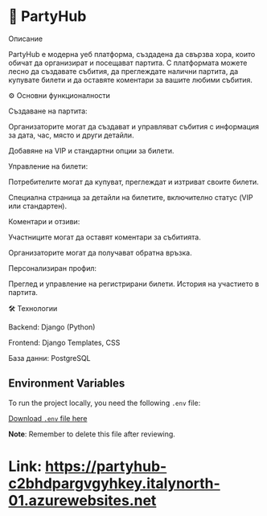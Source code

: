 # 🎉 PartyHub

Описание

PartyHub е модерна уеб платформа, създадена да свързва хора, които обичат да организират и посещават партита. С платформата можете лесно да създавате събития, да преглеждате налични партита, да купувате билети и да оставяте коментари за вашите любими събития.

⚙️ Основни функционалности

Създаване на партита:

Организаторите могат да създават и управляват събития с информация за дата, час, място и други детайли.

Добавяне на VIP и стандартни опции за билети.

Управление на билети:

Потребителите могат да купуват, преглеждат и изтриват своите билети.

Специална страница за детайли на билетите, включително статус (VIP или стандартен).

Коментари и отзиви:

Участниците могат да оставят коментари за събитията.

Организаторите могат да получават обратна връзка.

Персонализиран профил:

Преглед и управление на регистрирани билети.
История на участието в партита.

🛠️ Технологии

Backend: Django (Python)

Frontend: Django Templates, CSS

База данни: PostgreSQL

## Environment Variables
To run the project locally, you need the following `.env` file:

[Download `.env` file here](https://pastebin.com/t9D2SLic)  

**Note**: Remember to delete this file after reviewing.

# Link: https://partyhub-c2bhdpargvgyhkey.italynorth-01.azurewebsites.net
